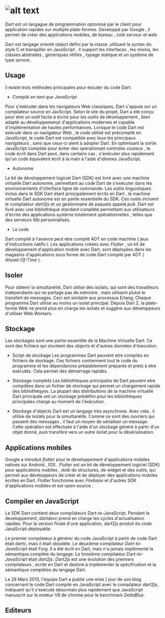 # ![alt text](https://dart.dev/assets/shared/dart-logo-for-shares.png?2)


Dart est un langague de programmation optomisé par le client pour application rapides sur multiple plate-formes. Developpé par Google , il permet de créer des applications mobiles, de bureau , coté serveur et web.

Dart est langage orienté object défini par la classe  ,utilisant la syntax du style C et transpiller en JavaScript .
Il support les interfaces , les mixins, les classes abstraites , génériques réifiés , typage statique et un système de type sonore .

## Usage

il existe trois méthodes principales pour éxcuter du code Dart:

* *Compilé en tant que JavaScript*

Pour s'exécuter dans les navigateurs Web classiques, Dart s'appuie sur un compilateur source en JavScript. Selon le site du projet, Dart a été conçu pour etre un outil facile à écrire pour les outils de développement , bien adapté au développemenyt d'applications modernes et capable d'implémentation de hautes performances.
Lorsque le code Dart est exécuté dans un navigateur Web , le code utilisé est précompilé en JavaScript, le code Dart est compatible avec tous les principaux navigateurs , sans que ceux-ci aient à adopter Dart. En optimisant la sortie JavaScript compilée pour éviter des opérationset controles couteux , le code écrit dans Dart peut, dans certains cas , s'exécuter plus rapidement qu'un code équivalent écrit à la main à l'aide d'idiomes JavaScript.

* Autonome

Le kit de développement logiciel Dart (SDK) est livré avec une machine virtuelle Dart autonome, permettant au code Dart de s'exécuter dans les environnements d'interface ligne de commande. Les outils linguistiques inclus dans le SDK Dart étant principalement écrits en Dart , la machine virtuelle Dart autonome est en partie essentielle du SDK. Ces outils incluent le compilateur *dart2js* et un gestionnaire de paquets appelé *pub*. Dart est livré avec une bibliothèque standard complète permettant aux utilisateurs d'écrire des applications système totalement opérationnelles , telles que des serveurs Wb personnalisés.

* Le code

Dart compilé à l'avance peut etre compilé AOT en code machine ( jeux d'instructions natifs ). Les applications créées avec *Flutter* , un kit de développement d'application mobile avec Dart, sont déployées dans les magasins d'applications sous forme de code Dart compilé par AOT ( *Ahead-Of-Time* ).

## Isoler

Pour obtenir la simultanéité, Dart utilise des isolats, qui sont des travailleurs indépendants qui ne partage pas de mémoire , mais utilisent plutot le transfert de messages. Ceci est similaire aux processus Erlang; Chaque programme Dart utilise au moins un isolat principal. Depuis Dart 2, la plate-forme Web ne prend plus en charge les isolats et suggère aux développeurs d'utiliser Web Workers.

## Stockage

Les stockages sont une partie essentille de la Machine Virtuelle Dart. Ce sont des fichiers qui stockent des objects et d'autres données d'éxecution.

* Script de stockage
Les programmes Dart peuvent etre compilés en fichiers de stockage.
Ces fichiers contiennent tout le code du programme et les dépendances préalablement préparés et prets à etre exécutés. Cela permet des démarrage rapides.

* Stockage complets
Les bibliothèques principales de Dart peuvent etre compilées dans un fichier de stockage qui permet un chargement rapide des bibliothèqyes. La plupart des distributions de la machine virtuelle Dart principale ont un stockage prédéfini pour les bibliothèques principales chargé au moment de l'éxécution.

* Stockage d'objects
Dart est un langage très asynchrone. Avec cela , il utilise de isolats pour la simultanéité. Comme ce sont des ouvriers qui passent des messages , il faut un moyen de sérialiser un message. Cette opération est effectuée à l'aide d'un stockage généré à partir d'un objet donné, puis transféré vers un autre isolat pour la désérialisation.

## Applications mobiles

Google a introduit *flutter* pour le developpement d'applications mobiles natives sur Android , IOS .
*Flutter* est un kit de développement logiciel (SDK) pour applications mobiles , doté de structures, de widget et des outils, qui permet aux développeurs de créer et de déployer des applications mobiles écrites en Dart. Flutter fonctionne avec *Firebase* et d'autres SDK d'applications mobiles et est open-source .

## Compiler en JavaScript

Le SDK Dart contient deux compilateurs Dart-to-JavaScript. Pendant le developpement, *dartdevc* prend en charge les cycles d'actualisation rapides. Pour la version finale d'une application, dart2js produit du code JavaScript déployable. 

Le premier compilateur à générer du code JavaScript à partir de code Dart était *dartc*, mais il était obsolète. Le deuxième compilateur *Dart-to-JavaScript* était *Forg*. Il a été écrit en Dart, mais n'a jamais implémenté la sémantique complète du langage. Le troisième compilateur *Dart-to-JavaScript* était *dart2js*. *Dart2js* est une évolution des premiers compilateurs , écrite en Dart et destiné à implémenter la spécification et la sémantique complètes du langage Dart.

Le 28 Mars 2013, l'équipe Dart a publié une mise ) jour de son blog concernant le code Dart compilé en JavaScript avec le compilateur *dart2js*, indiquant qu'il s'exécute désormais plus rapidement que JavaScript manuscrit sur le moteur V8 de chrome pour le benchmark *DeltaBlue*.

## Editeurs



